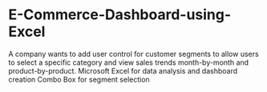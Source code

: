 # E-Commerce-Dashboard-using-Excel
A company wants to add user control for customer segments to allow users to select a specific category and view sales trends month-by-month and product-by-product.
Microsoft Excel for data analysis and dashboard creation
Combo Box for segment selection
